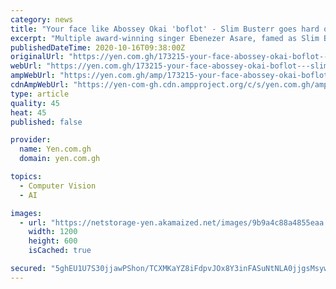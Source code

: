 ```yaml
---
category: news
title: "Your face like Abossey Okai 'boflot' - Slim Busterr goes hard on fan who tried trolling him (photo)"
excerpt: "Multiple award-winning singer Ebenezer Asare, famed as Slim Busterr, has replied a Facebook user who tried to troll him after he posted a nice photo of himself."
publishedDateTime: 2020-10-16T09:38:00Z
originalUrl: "https://yen.com.gh/173215-your-face-abossey-okai-boflot---slim-busterr-hard-fan-trolling-photo.html"
webUrl: "https://yen.com.gh/173215-your-face-abossey-okai-boflot---slim-busterr-hard-fan-trolling-photo.html"
ampWebUrl: "https://yen.com.gh/amp/173215-your-face-abossey-okai-boflot---slim-busterr-hard-fan-trolling-photo.html"
cdnAmpWebUrl: "https://yen-com-gh.cdn.ampproject.org/c/s/yen.com.gh/amp/173215-your-face-abossey-okai-boflot---slim-busterr-hard-fan-trolling-photo.html"
type: article
quality: 45
heat: 45
published: false

provider:
  name: Yen.com.gh
  domain: yen.com.gh

topics:
  - Computer Vision
  - AI

images:
  - url: "https://netstorage-yen.akamaized.net/images/9b9a4c88a4855eaa.jpg"
    width: 1200
    height: 600
    isCached: true

secured: "5ghEU1U7S30jjawPShon/TCXMKaYZ8iFdpvJOx8Y3inFASuNtNLA0jjgsMsywEp8nMhJt+mdgmsvqwdVwv1gjYbF898Ye8ZjLqdAZ9+80UyANFZC58PYPfT5WyvHY5ns6LrgaXZwYCn/mZX//HgaBQ11iQzrMrbuwSWNYdCQSCn/plai2tvaHwcf8ZetL9SY8Zc6yNXdEcCmkQ/109tcqv0ehBucqQH+tYa3NxU+ZdFpQxKtwHUocM76uy1kZEP23Dwt4QUldGFZejlxSjl8HA/IJj4NyMWmJFH0U/DCG6Jni3dD23SPR9cCR6+E0axNCyNqalZAVXEnXSUjg5F2iS+laMZXXAqgzwRFIPDNb/I=;FfxFgiVZjr8U4brOWz1ZWg=="
---
```


